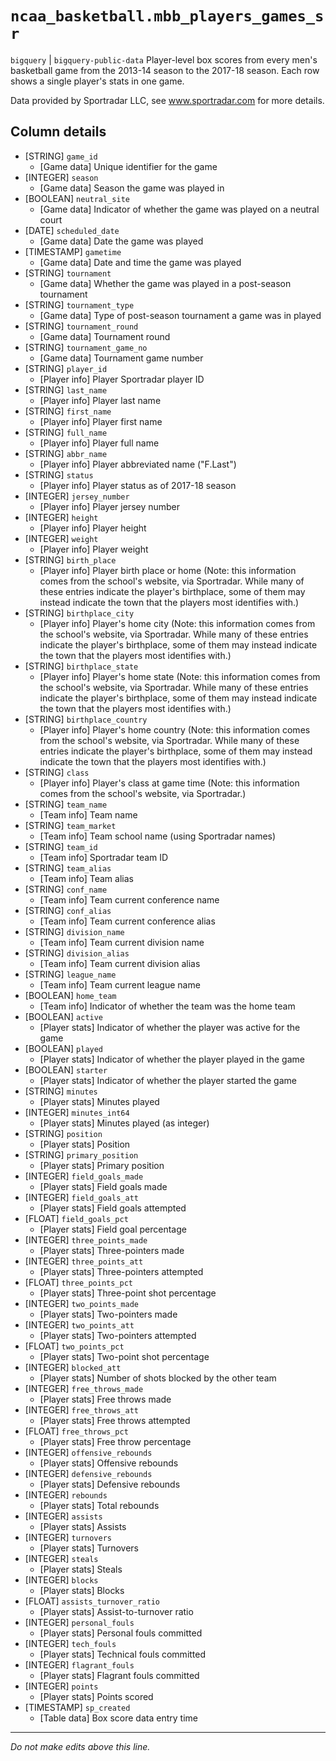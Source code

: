# `ncaa_basketball.mbb_players_games_sr`
`bigquery` | `bigquery-public-data`
Player-level box scores from every men's basketball game from the 2013-14 season to the 2017-18 season. Each row shows a single player's stats in one game.

Data provided by Sportradar LLC, see www.sportradar.com for more details.

## Column details
* [STRING]    `game_id`
  - [Game data] Unique identifier for the game
* [INTEGER]   `season`
  - [Game data] Season the game was played in
* [BOOLEAN]   `neutral_site`
  - [Game data] Indicator of whether the game was played on a neutral court
* [DATE]      `scheduled_date`
  - [Game data] Date the game was played
* [TIMESTAMP] `gametime`
  - [Game data] Date and time the game was played
* [STRING]    `tournament`
  - [Game data] Whether the game was played in a post-season tournament
* [STRING]    `tournament_type`
  - [Game data] Type of post-season tournament a game was in played
* [STRING]    `tournament_round`
  - [Game data] Tournament round
* [STRING]    `tournament_game_no`
  - [Game data] Tournament game number
* [STRING]    `player_id`
  - [Player info] Player Sportradar player ID
* [STRING]    `last_name`
  - [Player info] Player last name
* [STRING]    `first_name`
  - [Player info] Player first name
* [STRING]    `full_name`
  - [Player info] Player full name
* [STRING]    `abbr_name`
  - [Player info] Player abbreviated name ("F.Last")
* [STRING]    `status`
  - [Player info] Player status as of 2017-18 season
* [INTEGER]   `jersey_number`
  - [Player info] Player jersey number
* [INTEGER]   `height`
  - [Player info] Player height
* [INTEGER]   `weight`
  - [Player info] Player weight
* [STRING]    `birth_place`
  - [Player info] Player birth place or home (Note: this information comes from the school's website, via Sportradar. While many of these entries indicate the player's birthplace, some of them may instead indicate the town that the players most identifies with.)
* [STRING]    `birthplace_city`
  - [Player info] Player's home city (Note: this information comes from the school's website, via Sportradar. While many of these entries indicate the player's birthplace, some of them may instead indicate the town that the players most identifies with.)
* [STRING]    `birthplace_state`
  - [Player info] Player's home state (Note: this information comes from the school's website, via Sportradar. While many of these entries indicate the player's birthplace, some of them may instead indicate the town that the players most identifies with.)
* [STRING]    `birthplace_country`
  - [Player info] Player's home country (Note: this information comes from the school's website, via Sportradar. While many of these entries indicate the player's birthplace, some of them may instead indicate the town that the players most identifies with.)
* [STRING]    `class`
  - [Player info] Player's class at game time (Note: this information comes from the school's website, via Sportradar.)
* [STRING]    `team_name`
  - [Team info] Team name
* [STRING]    `team_market`
  - [Team info] Team school name (using Sportradar names)
* [STRING]    `team_id`
  - [Team info] Sportradar team ID
* [STRING]    `team_alias`
  - [Team info] Team alias
* [STRING]    `conf_name`
  - [Team info] Team current conference name
* [STRING]    `conf_alias`
  - [Team info] Team current conference alias
* [STRING]    `division_name`
  - [Team info] Team current division name
* [STRING]    `division_alias`
  - [Team info] Team current division alias
* [STRING]    `league_name`
  - [Team info] Team current league name
* [BOOLEAN]   `home_team`
  - [Team info] Indicator of whether the team was the home team
* [BOOLEAN]   `active`
  - [Player stats] Indicator of whether the player was active for the game
* [BOOLEAN]   `played`
  - [Player stats] Indicator of whether the player played in the game
* [BOOLEAN]   `starter`
  - [Player stats] Indicator of whether the player started the game
* [STRING]    `minutes`
  - [Player stats] Minutes played
* [INTEGER]   `minutes_int64`
  - [Player stats] Minutes played (as integer)
* [STRING]    `position`
  - [Player stats] Position
* [STRING]    `primary_position`
  - [Player stats] Primary position
* [INTEGER]   `field_goals_made`
  - [Player stats] Field goals made
* [INTEGER]   `field_goals_att`
  - [Player stats] Field goals attempted
* [FLOAT]     `field_goals_pct`
  - [Player stats] Field goal percentage
* [INTEGER]   `three_points_made`
  - [Player stats] Three-pointers made
* [INTEGER]   `three_points_att`
  - [Player stats] Three-pointers attempted
* [FLOAT]     `three_points_pct`
  - [Player stats] Three-point shot percentage
* [INTEGER]   `two_points_made`
  - [Player stats] Two-pointers made
* [INTEGER]   `two_points_att`
  - [Player stats] Two-pointers attempted
* [FLOAT]     `two_points_pct`
  - [Player stats] Two-point shot percentage
* [INTEGER]   `blocked_att`
  - [Player stats] Number of shots blocked by the other team
* [INTEGER]   `free_throws_made`
  - [Player stats] Free throws made
* [INTEGER]   `free_throws_att`
  - [Player stats] Free throws attempted
* [FLOAT]     `free_throws_pct`
  - [Player stats] Free throw percentage
* [INTEGER]   `offensive_rebounds`
  - [Player stats] Offensive rebounds
* [INTEGER]   `defensive_rebounds`
  - [Player stats] Defensive rebounds
* [INTEGER]   `rebounds`
  - [Player stats] Total rebounds
* [INTEGER]   `assists`
  - [Player stats] Assists
* [INTEGER]   `turnovers`
  - [Player stats] Turnovers
* [INTEGER]   `steals`
  - [Player stats] Steals
* [INTEGER]   `blocks`
  - [Player stats] Blocks
* [FLOAT]     `assists_turnover_ratio`
  - [Player stats] Assist-to-turnover ratio
* [INTEGER]   `personal_fouls`
  - [Player stats] Personal fouls committed
* [INTEGER]   `tech_fouls`
  - [Player stats] Technical fouls committed
* [INTEGER]   `flagrant_fouls`
  - [Player stats] Flagrant fouls committed
* [INTEGER]   `points`
  - [Player stats] Points scored
* [TIMESTAMP] `sp_created`
  - [Table data] Box score data entry time

-------------------------------------------------------------------------------
*Do not make edits above this line.*
